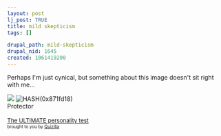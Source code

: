 ```yaml
--- 
layout: post
lj_post: TRUE
title: mild skepticism
tags: []

drupal_path: mild-skepticism
drupal_nid: 1645
created: 1061419200
---
```

Perhaps I'm just cynical, but something about this image doesn't sit right with me...

<img src="/files/lj-photos/handicapped.jpg">

<lj-cut text="Oh, yes, and quizzes.">
<img src="http://images.quizilla.com/N/novemberhorse/1047168577_zprotector.jpg" border="0" alt="HASH(0x871fd18)"><br>Protector
<br><br><a href="http://quizilla.com/users/novemberhorse/quizzes/The%20ULTIMATE%20personality%20test/"> <font size="-1">The ULTIMATE personality test</font></a><BR> <font size="-3">brought to you by <a href="http://quizilla.com">Quizilla</a></font>
